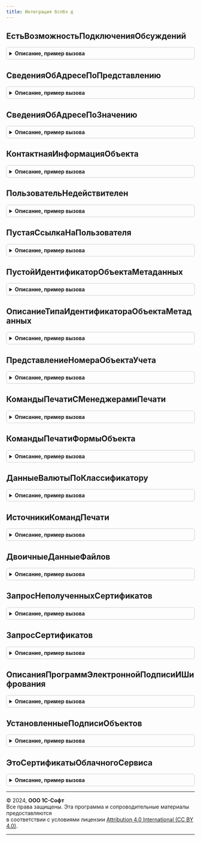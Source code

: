 ```yaml
---
title: Интеграция бспбэ д
---
```



## ЕстьВозможностьПодключенияОбсуждений
<details style="margin: 1em 0; padding: 0.5em; border: 1px solid #ccc; border-radius: 6px;">

<summary style="font-weight: bold; cursor: pointer;">Описание, пример вызова</summary>

```bsl

// Определяет, встроена ли в конфигурацию подсистема БСП "Обсуждения" и не подключена ли еще система "Взаимодействия".
//
// Возвращаемое значение:
// 	Булево - Истина, если обсуждения подключены.
Функция ЕстьВозможностьПодключенияОбсуждений() Экспорт
```

Пример вызова
```bsl
Результат = ИнтеграцияБСПБЭД.ЕстьВозможностьПодключенияОбсуждений() 
```
</details>

## СведенияОбАдресеПоПредставлению
<details style="margin: 1em 0; padding: 0.5em; border: 1px solid #ccc; border-radius: 6px;">

<summary style="font-weight: bold; cursor: pointer;">Описание, пример вызова</summary>

```bsl

// Преобразует представление адреса в структуру полей адреса, используемую в форматах ФНС
//
// Параметры:
//   АдресОрганизации - Строка - Представление адреса
//
// Возвращаемое значение:
//  Структура - структура полей адреса:
// * Индекс          - Строка - индекс
// * Регион          - Строка - Регион
// * КодРегиона      - Строка - КодРегиона
// * Район           - Строка - Район
// * Город           - Строка - Город
// * НаселенныйПункт - Строка - НаселенныйПункт
// * Улица           - Строка - Улица
// * Дом             - Строка - Дом
// * Корпус          - Строка - Корпус
// * Квартира        - Строка - Квартира
//
Функция СведенияОбАдресеПоПредставлению(АдресОрганизации) Экспорт
```

Пример вызова
```bsl
Результат = ИнтеграцияБСПБЭД.СведенияОбАдресеПоПредставлению(АдресОрганизации) 
```
</details>

## СведенияОбАдресеПоЗначению
<details style="margin: 1em 0; padding: 0.5em; border: 1px solid #ccc; border-radius: 6px;">

<summary style="font-weight: bold; cursor: pointer;">Описание, пример вызова</summary>

```bsl

// Преобразует значение адреса  в структуру полей адреса, используемую в форматах ФНС
//
// Параметры:
// 	ЗначениеАдреса - Строка - строка JSON или XML контактной информации, соответствующая XDTO-пакету КонтактнаяИнформация.
// Возвращаемое значение:
//  Структура - структура полей адреса:
// * Индекс          - Строка - индекс
// * Регион          - Строка - Регион
// * КодРегиона      - Строка - КодРегиона
// * Район           - Строка - Район
// * Город           - Строка - Город
// * НаселенныйПункт - Строка - НаселенныйПункт
// * Улица           - Строка - Улица
// * Дом             - Строка - Дом
// * Корпус          - Строка - Корпус
// * Квартира        - Строка - Квартира
Функция СведенияОбАдресеПоЗначению(Знач ЗначениеАдреса) Экспорт
```

Пример вызова
```bsl
Результат = ИнтеграцияБСПБЭД.СведенияОбАдресеПоЗначению(ЗначениеАдреса) 
```
</details>

## КонтактнаяИнформацияОбъекта
<details style="margin: 1em 0; padding: 0.5em; border: 1px solid #ccc; border-radius: 6px;">

<summary style="font-weight: bold; cursor: pointer;">Описание, пример вызова</summary>

```bsl

// Получает сведения элемента контактной информации переданного объекта.
//
// Параметры:
// 	Объект - ЛюбаяСсылка - ссылка на объект, контактную информацию которого нужно получить.
// 	ТипВидКонтактнойИнформацииСтрокой - Строка - строковый идентификатор типа контактной информации или вида.
// Возвращаемое значение:
//  Структура - сведения элемента контактной информации:
// * Значение - Строка - строка JSON или XML контактной информации, соответствующая XDTO-пакету КонтактнаяИнформация.
// * Представление - Строка - представление элемента контактной информации.
Функция КонтактнаяИнформацияОбъекта(Объект, ТипВидКонтактнойИнформацииСтрокой) Экспорт
```

Пример вызова
```bsl
Результат = ИнтеграцияБСПБЭД.КонтактнаяИнформацияОбъекта(Объект, ТипВидКонтактнойИнформацииСтрокой) 
```
</details>

## ПользовательНедействителен
<details style="margin: 1em 0; padding: 0.5em; border: 1px solid #ccc; border-radius: 6px;">

<summary style="font-weight: bold; cursor: pointer;">Описание, пример вызова</summary>

```bsl

// Проверяет, является ли пользователь недействительным.
//
// Параметры:
// 	КонтекстДиагностики - См. ОбработкаНеисправностейБЭД.НовыйКонтекстДиагностики - если передан, в него будет добавлена ошибка.
// Возвращаемое значение:
// 	Булево - Истина, если пользователь является недействительным.
Функция ПользовательНедействителен(КонтекстДиагностики = Неопределено) Экспорт
```

Пример вызова
```bsl
Результат = ИнтеграцияБСПБЭД.ПользовательНедействителен(КонтекстДиагностики);
```
</details>

## ПустаяСсылкаНаПользователя
<details style="margin: 1em 0; padding: 0.5em; border: 1px solid #ccc; border-radius: 6px;">

<summary style="font-weight: bold; cursor: pointer;">Описание, пример вызова</summary>

```bsl

// Возвращает пустую ссылку справочника Пользователи.
//
// Возвращаемое значение:
// 	СправочникСсылка.Пользователи - значение ссылки.
Функция ПустаяСсылкаНаПользователя() Экспорт
```

Пример вызова
```bsl
Результат = ИнтеграцияБСПБЭД.ПустаяСсылкаНаПользователя() 
```
</details>

## ПустойИдентификаторОбъектаМетаданных
<details style="margin: 1em 0; padding: 0.5em; border: 1px solid #ccc; border-radius: 6px;">

<summary style="font-weight: bold; cursor: pointer;">Описание, пример вызова</summary>

```bsl

// Возвращает пустую ссылку справочника ИдентификаторыОбъектовМетаданных.
//
// Возвращаемое значение:
// 	СправочникСсылка.ИдентификаторыОбъектовМетаданных - значение ссылки.
Функция ПустойИдентификаторОбъектаМетаданных() Экспорт
```

Пример вызова
```bsl
Результат = ИнтеграцияБСПБЭД.ПустойИдентификаторОбъектаМетаданных() 
```
</details>

## ОписаниеТипаИдентификатораОбъектаМетаданных
<details style="margin: 1em 0; padding: 0.5em; border: 1px solid #ccc; border-radius: 6px;">

<summary style="font-weight: bold; cursor: pointer;">Описание, пример вызова</summary>

```bsl

// Возвращает описание типа, в которое включен справочник идентификаторов объектов метаданных.
//
// Возвращаемое значение:
// 	ОписаниеТипов - описание типов.
Функция ОписаниеТипаИдентификатораОбъектаМетаданных() Экспорт
```

Пример вызова
```bsl
Результат = ИнтеграцияБСПБЭД.ОписаниеТипаИдентификатораОбъектаМетаданных() 
```
</details>

## ПредставлениеНомераОбъектаУчета
<details style="margin: 1em 0; padding: 0.5em; border: 1px solid #ccc; border-radius: 6px;">

<summary style="font-weight: bold; cursor: pointer;">Описание, пример вызова</summary>

```bsl

// Преобразует номер к виду, допустимому для печати.
//
// Параметры:
// 	Номер - Строка - номер в исходном виде.
// Возвращаемое значение:
//  Строка - номер, готовый к печати.
Функция ПредставлениеНомераОбъектаУчета(Номер) Экспорт
```

Пример вызова
```bsl
Результат = ИнтеграцияБСПБЭД.ПредставлениеНомераОбъектаУчета(Номер) 
```
</details>

## КомандыПечатиСМенеджерамиПечати
<details style="margin: 1em 0; padding: 0.5em; border: 1px solid #ccc; border-radius: 6px;">

<summary style="font-weight: bold; cursor: pointer;">Описание, пример вызова</summary>

```bsl

// Возвращает таблицу команд печати, которые имеют менеджеры.
//
// Параметры:
// 	ОбъектМетаданных - ОбъектМетаданных - объект метаданных, по которому нужно получить команды печати.
// Возвращаемое значение:
// 	ТаблицаЗначений - см. УправлениеПечатью.КомандыПечатиОбъекта.
Функция КомандыПечатиСМенеджерамиПечати(ОбъектМетаданных) Экспорт
```

Пример вызова
```bsl
Результат = ИнтеграцияБСПБЭД.КомандыПечатиСМенеджерамиПечати(ОбъектМетаданных) 
```
</details>

## КомандыПечатиФормыОбъекта
<details style="margin: 1em 0; padding: 0.5em; border: 1px solid #ccc; border-radius: 6px;">

<summary style="font-weight: bold; cursor: pointer;">Описание, пример вызова</summary>

```bsl

// Команды печати формы объекта.
//
// Параметры:
//  ОбъектМетаданных - ОбъектМетаданных
//  ИмяФормыОбъекта - Строка - Имя формы объекта, для которой необходимо получить команды печати
//                             Если не заполнена, по получает печатные формы для основной формы объекта
//
// Возвращаемое значение:
//  ТаблицаЗначений -  - см. УправлениеПечатью.КомандыПечатиОбъекта
Функция КомандыПечатиФормыОбъекта(ОбъектМетаданных, ИмяФормыОбъекта) Экспорт
```

Пример вызова
```bsl
Результат = ИнтеграцияБСПБЭД.КомандыПечатиФормыОбъекта(ОбъектМетаданных, ИмяФормыОбъекта) 
```
</details>

## ДанныеВалютыПоКлассификатору
<details style="margin: 1em 0; padding: 0.5em; border: 1px solid #ccc; border-radius: 6px;">

<summary style="font-weight: bold; cursor: pointer;">Описание, пример вызова</summary>

```bsl

// Возвращает данные валюты по классификатору ОКВ.
//
// Параметры:
// 	КодВалюты - Строка
// Возвращаемое значение:
// 	Структура - данные валюты:
// * КодВалютыЦифровой - Строка
// * КодВалютыБуквенный - Строка
// * Наименование - Строка
//  Неопределено - возвращается в случае, если не удалось получить данные классификатора.
Функция ДанныеВалютыПоКлассификатору(КодВалюты) Экспорт
```

Пример вызова
```bsl
Результат = ИнтеграцияБСПБЭД.ДанныеВалютыПоКлассификатору(КодВалюты) 
```
</details>

## ИсточникиКомандПечати
<details style="margin: 1em 0; padding: 0.5em; border: 1px solid #ccc; border-radius: 6px;">

<summary style="font-weight: bold; cursor: pointer;">Описание, пример вызова</summary>

```bsl

// Возвращает список объектов метаданных, в которых внедрена подсистема Печать.
//
// Возвращаемое значение:
//  Массив - список из элементов типа ОбъектМетаданных.
//
Функция ИсточникиКомандПечати() Экспорт
```

Пример вызова
```bsl
Результат = ИнтеграцияБСПБЭД.ИсточникиКомандПечати() 
```
</details>

## ДвоичныеДанныеФайлов
<details style="margin: 1em 0; padding: 0.5em; border: 1px solid #ccc; border-radius: 6px;">

<summary style="font-weight: bold; cursor: pointer;">Описание, пример вызова</summary>

```bsl

// Возвращает двоичные данные присоединенных файлов.
//
// Параметры:
// 	ПрисоединенныеФайлы - Массив из ОпределяемыйТип.ПрисоединенныйФайл
// 	КонтекстДиагностики - см. ОбработкаНеисправностейБЭД.НовыйКонтекстДиагностики
// Возвращаемое значение:
// 	Соответствие из КлючИЗначение:
// 	  * Ключ - ОпределяемыйТип.ПрисоединенныйФайл
// 	  * Значение - ДвоичныеДанные
Функция ДвоичныеДанныеФайлов(ПрисоединенныеФайлы, КонтекстДиагностики = Неопределено) Экспорт
```

Пример вызова
```bsl
Результат = ИнтеграцияБСПБЭД.ДвоичныеДанныеФайлов(ПрисоединенныеФайлы, КонтекстДиагностики);
```
</details>

## ЗапросНеполученныхСертификатов
<details style="margin: 1em 0; padding: 0.5em; border: 1px solid #ccc; border-radius: 6px;">

<summary style="font-weight: bold; cursor: pointer;">Описание, пример вызова</summary>

```bsl

// Возвращает описание запроса, в результате которого будут содержаться заказанные, но еще не полученные сертификаты.
// Запрос содержит следующие поля:
//   * Ссылка - СправочникСсылка.СертификатыКлючейЭлектроннойПодписиИШифрования - сертификат.
//   * Организация - ОпределяемыйТип.Организация - организация.
//
// Параметры:
// 	ИмяВременнойТаблицы - Строка - таблица, в которую будет помещен результат запроса
// Возвращаемое значение:
// 	см. ОбщегоНазначенияБЭД.НовоеОписаниеЗапроса
Функция ЗапросНеполученныхСертификатов(ИмяВременнойТаблицы) Экспорт
```

Пример вызова
```bsl
Результат = ИнтеграцияБСПБЭД.ЗапросНеполученныхСертификатов(ИмяВременнойТаблицы) 
```
</details>

## ЗапросСертификатов
<details style="margin: 1em 0; padding: 0.5em; border: 1px solid #ccc; border-radius: 6px;">

<summary style="font-weight: bold; cursor: pointer;">Описание, пример вызова</summary>

```bsl

Функция ЗапросСертификатов(ИмяВременнойТаблицы, ВыбираемыеПоля, ПоляУсловия, Экспорт
```

Пример вызова
```bsl
Результат = ИнтеграцияБСПБЭД.ЗапросСертификатов(ИмяВременнойТаблицы, ВыбираемыеПоля, ПоляУсловия, );
```
</details>

## ОписанияПрограммЭлектроннойПодписиИШифрования
<details style="margin: 1em 0; padding: 0.5em; border: 1px solid #ccc; border-radius: 6px;">

<summary style="font-weight: bold; cursor: pointer;">Описание, пример вызова</summary>

```bsl

// Возвращает описания программ криптографии, добавленные в справочник ПрограммыЭлектроннойПодписиИШифрования.
//
// Возвращаемое значение:
// 	Массив из см. ЭлектроннаяПодпись.НовоеОписаниеПрограммы
Функция ОписанияПрограммЭлектроннойПодписиИШифрования() Экспорт
```

Пример вызова
```bsl
Результат = ИнтеграцияБСПБЭД.ОписанияПрограммЭлектроннойПодписиИШифрования() 
```
</details>

## УстановленныеПодписиОбъектов
<details style="margin: 1em 0; padding: 0.5em; border: 1px solid #ccc; border-radius: 6px;">

<summary style="font-weight: bold; cursor: pointer;">Описание, пример вызова</summary>

```bsl

// Возвращает установленные подписи объектов.
//
// Параметры:
//  ПодписанныеОбъекты - ОпределяемыйТип.ПодписанныйОбъект
//
// Возвращаемое значение:
//  Соответствие из КлючИЗначение:
//  * Ключ - ОпределяемыйТип.ПодписанныйОбъект
//  * Значение - Массив из см. КриптографияБЭДКлиентСервер.НовыеСвойстваПодписи
//
Функция УстановленныеПодписиОбъектов(ПодписанныеОбъекты) Экспорт
```

Пример вызова
```bsl
Результат = ИнтеграцияБСПБЭД.УстановленныеПодписиОбъектов(ПодписанныеОбъекты) 
```
</details>

## ЭтоСертификатыОблачногоСервиса
<details style="margin: 1em 0; padding: 0.5em; border: 1px solid #ccc; border-radius: 6px;">

<summary style="font-weight: bold; cursor: pointer;">Описание, пример вызова</summary>

```bsl

// Определяет, являются ли сертификаты облачными.
//
// Параметры:
// 	Сертификаты - Массив из СправочникСсылка.СертификатыКлючейЭлектроннойПодписиИШифрования
// Возвращаемое значение:
// 	Соответствие из КлючИЗначение:
//   * Ключ - СправочникСсылка.СертификатыКлючейЭлектроннойПодписиИШифрования
//   * Значение - Булево - сертификат облачный
Функция ЭтоСертификатыОблачногоСервиса(Сертификаты) Экспорт
```

Пример вызова
```bsl
Результат = ИнтеграцияБСПБЭД.ЭтоСертификатыОблачногоСервиса(Сертификаты) 
```
</details>

---

© 2024, **ООО 1С-Софт**  
Все права защищены. Эта программа и сопроводительные материалы предоставляются  
в соответствии с условиями лицензии [Attribution 4.0 International (CC BY 4.0)](https://creativecommons.org/licenses/by/4.0/legalcode).

---
